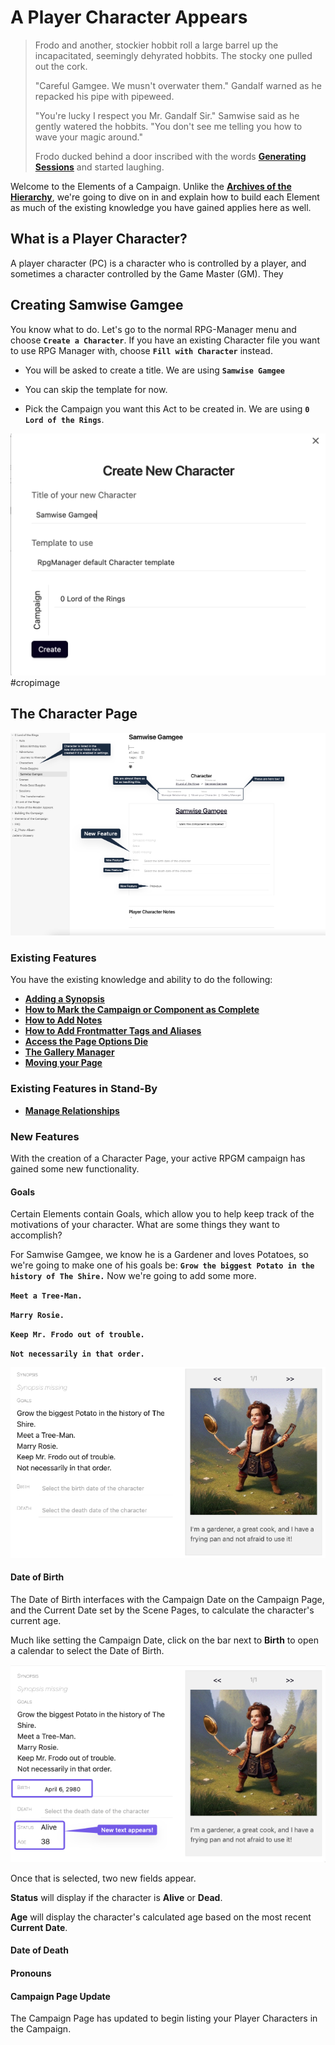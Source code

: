 # A Player Character Appears

> Frodo and another, stockier hobbit roll a large barrel up the incapacitated, seemingly dehyrated hobbits. The stocky one pulled out the cork.
>
>"Careful Gamgee. We musn't overwater them." Gandalf warned as he repacked his pipe with pipeweed.
>
>"You're lucky I respect you Mr. Gandalf Sir." Samwise said as he gently watered the hobbits. "You don't see me telling you how to wave your magic around."
>
> Frodo ducked behind a door inscribed with the words [**Generating Sessions**](../Building_the_Campaign/Generating%20Sessions.md) and started laughing.

Welcome to the Elements of a Campaign. Unlike the [**Archives of the Hierarchy**](../Building_the_Campaign/Archives-of-the-Hierarchy.md), we're going to dive on in and explain how to build each Element as much of the existing knowledge you have gained applies here as well.

## What is a Player Character?

A player character (PC) is a character who is controlled by a player, and sometimes a character controlled by the Game Master (GM). They 

## Creating Samwise Gamgee

You know what to do. Let's go to the normal RPG-Manager menu and choose **`Create a Character`**. If you have an existing Character file you want to use RPG Manager with, choose **`Fill with Character`** instead.

- You will be asked to create a title. We are using **`Samwise Gamgee`**

- You can skip the template for now.

- Pick the Campaign you want this Act to be created in. We are using **`0 Lord of the Rings`**.

![RPGM_Elements_Create_Character](../Zadens_Photo_Album/Guide/Elements/Character/RPGM_Elements_Create_Character.png)
#cropimage


## The Character Page



![RPGM_Elements_Character_Page](../Zadens_Photo_Album/Guide/Elements/Character/RPGM_Elements_Character_Page.png)

### Existing Features

You have the existing knowledge and ability to do the following:

- [**Adding a Synopsis**](Building-a-Campaign.md#Adding%20a%20Synopsis)
- [**How to Mark the Campaign or Component as Complete**](Building-a-Campaign.md#How%20to%20Mark%20the%20Campaign%20or%20Component%20as%20Complete)
- [**How to Add Notes**](Building-a-Campaign.md#How%20to%20Add%20Notes)
- [**How to Add Frontmatter Tags and Aliases**](Building-a-Campaign.md#How%20to%20Add%20Frontmatter%20Tags%20and%20Aliases)
- [**Access the Page Options Die**](Building-a-Campaign.md#Adding%20a%20Synopsis)
- [**The Gallery Manager**](Creating%20an%20Adventure.md#The%20Gallery%20Manager)
- [**Moving your Page**](Creating%20an%20Adventure.md#Moving%20your%20Page)

### Existing Features in Stand-By

- [**Manage Relationships**](Creating%20an%20Adventure.md#Manage%20Relationships)

### New Features

With the creation of a Character Page, your active RPGM campaign has gained some new functionality.

#### Goals

Certain Elements contain Goals, which allow you to help keep track of the motivations of your character. What are some things they want to accomplish? 

For Samwise Gamgee, we know he is a Gardener and loves Potatoes, so we're going to make one of his goals be: **`Grow the biggest Potato in the history of The Shire.`** Now we're going to add some more. 

**`Meet a Tree-Man.`**

**`Marry Rosie.`**

**`Keep Mr. Frodo out of trouble.`**

**`Not necessarily in that order.`**

![RPGM_Elements_Character_Goal](../Zadens_Photo_Album/Guide/Elements/Character/RPGM_Elements_Character_Goal.png)

#### Date of Birth

The Date of Birth interfaces with the Campaign Date on the Campaign Page, and the Current Date set by the Scene Pages, to calculate the character's current age.

Much like setting the Campaign Date, click on the bar next to **Birth** to open a calendar to select the Date of Birth.

![RPGM_Elements_Character_DOB](../Zadens_Photo_Album/Guide/Elements/Character/RPGM_Elements_Character_DOB.png)

Once that is selected, two new fields appear.

**Status** will display if the character is **Alive** or **Dead**.

**Age** will display the character's calculated age based on the most recent **Current Date**. 


#### Date of Death


#### Pronouns

#### Campaign Page Update

The Campaign Page has updated to begin listing your Player Characters in the Campaign.

